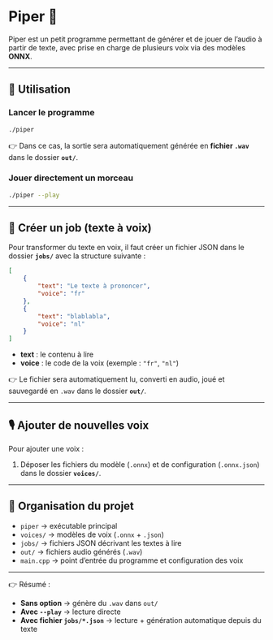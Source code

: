 # Piper 🎵

Piper est un petit programme permettant de générer et de jouer de l’audio à partir de texte, avec prise en charge de plusieurs voix via des modèles **ONNX**.

---

## 🚀 Utilisation

### Lancer le programme

```bash
./piper
```

👉 Dans ce cas, la sortie sera automatiquement générée en **fichier `.wav`** dans le dossier **`out/`**.

### Jouer directement un morceau

```bash
./piper --play
```

---

## 📝 Créer un job (texte à voix)

Pour transformer du texte en voix, il faut créer un fichier JSON dans le dossier **`jobs/`** avec la structure suivante :

```json
[
    {
        "text": "Le texte à prononcer",
        "voice": "fr"
    },
    {
        "text": "blablabla",
        "voice": "nl"
    }
]
```

* **text** : le contenu à lire
* **voice** : le code de la voix (exemple : `"fr"`, `"nl"`)

👉 Le fichier sera automatiquement lu, converti en audio, joué et sauvegardé en `.wav` dans le dossier **`out/`**.

---

## 🎙️ Ajouter de nouvelles voix

Pour ajouter une voix :

1. Déposer les fichiers du modèle (`.onnx`) et de configuration (`.onnx.json`) dans le dossier **`voices/`**.

---

## 📂 Organisation du projet

* `piper` → exécutable principal
* `voices/` → modèles de voix (`.onnx` + `.json`)
* `jobs/` → fichiers JSON décrivant les textes à lire
* `out/` → fichiers audio générés (`.wav`)
* `main.cpp` → point d’entrée du programme et configuration des voix

---

👉 Résumé :

* **Sans option** → génère du `.wav` dans `out/`
* **Avec `--play`** → lecture directe
* **Avec fichier `jobs/*.json`** → lecture + génération automatique depuis du texte
